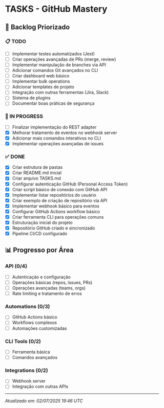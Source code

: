 # TASKS - GitHub Mastery

## 🚀 Backlog Priorizado

### 📋 TODO

- [ ] Implementar testes automatizados (Jest)
- [ ] Criar operações avançadas de PRs (merge, review)
- [ ] Implementar manipulação de branches via API
- [ ] Adicionar comandos Git avançados no CLI
- [ ] Criar dashboard web básico
- [ ] Implementar bulk operations
- [ ] Adicionar templates de projeto
- [ ] Integração com outras ferramentas (Jira, Slack)
- [ ] Sistema de plugins
- [ ] Documentar boas práticas de segurança

### 🔄 IN PROGRESS

- [ ] Finalizar implementação do REST adapter
- [x] Melhorar tratamento de eventos no webhook server
- [x] Adicionar mais comandos interativos no CLI
- [x] Implementar operações avançadas de issues

### ✅ DONE

- [x] Criar estrutura de pastas
- [x] Criar README.md inicial
- [x] Criar arquivo TASKS.md
- [x] Configurar autenticação GitHub (Personal Access Token)
- [x] Criar script básico de conexão com GitHub API
- [x] Implementar listar repositórios do usuário
- [x] Criar exemplo de criação de repositório via API
- [x] Implementar webhook básico para eventos
- [x] Configurar GitHub Actions workflow básico
- [x] Criar ferramenta CLI para operações comuns
- [x] Estruturação inicial do projeto
- [x] Repositório GitHub criado e sincronizado
- [x] Pipeline CI/CD configurado

## 📊 Progresso por Área

### API (0/4)

- [ ] Autenticação e configuração
- [ ] Operações básicas (repos, issues, PRs)
- [ ] Operações avançadas (teams, orgs)
- [ ] Rate limiting e tratamento de erros

### Automations (0/3)

- [ ] GitHub Actions básico
- [ ] Workflows complexos
- [ ] Automações customizadas

### CLI Tools (0/2)

- [ ] Ferramenta básica
- [ ] Comandos avançados

### Integrations (0/2)

- [ ] Webhook server
- [ ] Integração com outras APIs

---

_Atualizado em: 02/07/2025 19:46 UTC_
